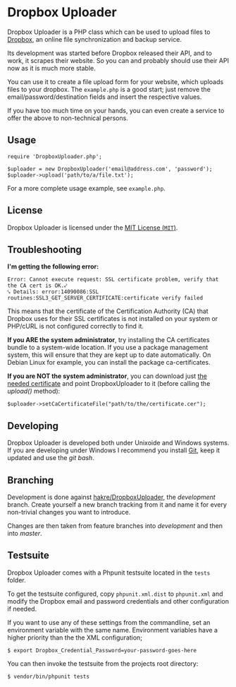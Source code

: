 Dropbox Uploader
================

Dropbox Uploader is a PHP class which can be used to upload files to [Dropbox](http://www.getdropbox.com/), an online
file synchronization and backup service.

Its development was started before Dropbox released their API, and to work, it scrapes their website. So
you can and probably should use their API now as it is much more stable.

You can use it to create a file upload form for your website, which uploads files to your dropbox. The `example.php` is
a good start; just remove the email/password/destination fields and insert the respective values.

If you have too much time on your hands, you can even create a service to offer the above to non-technical persons.

Usage
-----

    require 'DropboxUploader.php';

    $uploader = new DropboxUploader('email@address.com', 'password');
    $uploader->upload('path/to/a/file.txt');

For a more complete usage example, see `example.php`.

License
-------

Dropbox Uploader is licensed under the [MIT License (`MIT`)](http://spdx.org/licenses/MIT).

Troubleshooting
---------------

**I'm getting the following error:**

    Error: Cannot execute request: SSL certificate problem, verify that the CA cert is OK.⤦
    ⤥ Details: error:14090086:SSL routines:SSL3_GET_SERVER_CERTIFICATE:certificate verify failed

This means that the certificate of the Certification Authority (CA) that Dropbox uses for their SSL certificates is not
installed on your system or PHP/cURL is not configured correctly to find it.

**If you ARE the system administrator**, try installing the CA certificates bundle to a system-wide location. If you
use a package management system, this will ensure that they are kept up to date automatically. On Debian Linux for
example, you can install the package ca-certificates.

**If you are NOT the system administrator**, you can download just [the needed certificate][cert] and point
DropboxUploader to it (before calling the *upload()* method):

    $uploader->setCaCertificateFile("path/to/the/certificate.cer");

[cert]: http://curl.haxx.se/ca/cacert.pem

Developing
----------

Dropbox Uploader is developed both under Unixoide and Windows systems. If you are developing under Windows I recommend
you install [Git][git], keep it updated and use the *git bash*.

[git]: http://git-scm.com/downloads

## Branching

Development is done against [hakre/DropboxUploader][development], the *development*
branch. Create yourself a new branch tracking from it and name it for every non-trivial changes you want to introduce.

Changes are then taken from feature branches into *development* and then into *master*.

[development]: https://github.com/hakre/DropboxUploader

## Testsuite

Dropbox Uploader comes with a Phpunit testsuite located in the `tests` folder.

To get the testsuite configured, copy `phpunit.xml.dist` to `phpunit.xml` and modify the Dropbox email and password
credentials and other configuration if needed.

If you want to use any of these settings from the commandline, set an environment variable with
the same name. Environment variables have a higher priority than the the XML configuration;

    $ export Dropbox_Credential_Password=your-password-goes-here

You can then invoke the testsuite from the projects root directory:

    $ vendor/bin/phpunit tests
